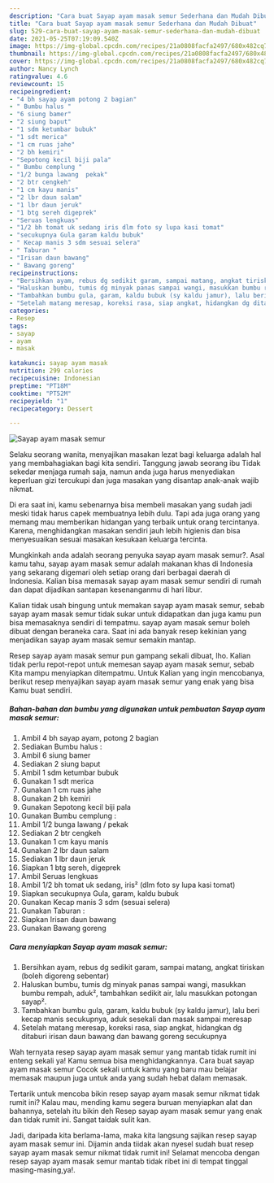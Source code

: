 ```yaml
---
description: "Cara buat Sayap ayam masak semur Sederhana dan Mudah Dibuat"
title: "Cara buat Sayap ayam masak semur Sederhana dan Mudah Dibuat"
slug: 529-cara-buat-sayap-ayam-masak-semur-sederhana-dan-mudah-dibuat
date: 2021-05-25T07:19:09.540Z
image: https://img-global.cpcdn.com/recipes/21a0808facfa2497/680x482cq70/sayap-ayam-masak-semur-foto-resep-utama.jpg
thumbnail: https://img-global.cpcdn.com/recipes/21a0808facfa2497/680x482cq70/sayap-ayam-masak-semur-foto-resep-utama.jpg
cover: https://img-global.cpcdn.com/recipes/21a0808facfa2497/680x482cq70/sayap-ayam-masak-semur-foto-resep-utama.jpg
author: Nancy Lynch
ratingvalue: 4.6
reviewcount: 15
recipeingredient:
- "4 bh sayap ayam potong 2 bagian"
- " Bumbu halus "
- "6 siung bamer"
- "2 siung baput"
- "1 sdm ketumbar bubuk"
- "1 sdt merica"
- "1 cm ruas jahe"
- "2 bh kemiri"
- "Sepotong kecil biji pala"
- " Bumbu cemplung "
- "1/2 bunga lawang  pekak"
- "2 btr cengkeh"
- "1 cm kayu manis"
- "2 lbr daun salam"
- "1 lbr daun jeruk"
- "1 btg sereh digeprek"
- "Seruas lengkuas"
- "1/2 bh tomat uk sedang iris dlm foto sy lupa kasi tomat"
- "secukupnya Gula garam kaldu bubuk"
- " Kecap manis 3 sdm sesuai selera"
- " Taburan "
- "Irisan daun bawang"
- " Bawang goreng"
recipeinstructions:
- "Bersihkan ayam, rebus dg sedikit garam, sampai matang, angkat tiriskan (boleh digoreng sebentar)"
- "Haluskan bumbu, tumis dg minyak panas sampai wangi, masukkan bumbu rempah, aduk², tambahkan sedikit air, lalu masukkan potongan sayap²."
- "Tambahkan bumbu gula, garam, kaldu bubuk (sy kaldu jamur), lalu beri kecap manis secukupnya, aduk sesekali dan masak sampai meresap"
- "Setelah matang meresap, koreksi rasa, siap angkat, hidangkan dg ditaburi irisan daun bawang dan bawang goreng secukupnya"
categories:
- Resep
tags:
- sayap
- ayam
- masak

katakunci: sayap ayam masak 
nutrition: 299 calories
recipecuisine: Indonesian
preptime: "PT18M"
cooktime: "PT52M"
recipeyield: "1"
recipecategory: Dessert

---
```



![Sayap ayam masak semur](https://img-global.cpcdn.com/recipes/21a0808facfa2497/680x482cq70/sayap-ayam-masak-semur-foto-resep-utama.jpg)

Selaku seorang wanita, menyajikan masakan lezat bagi keluarga adalah hal yang membahagiakan bagi kita sendiri. Tanggung jawab seorang ibu Tidak sekedar menjaga rumah saja, namun anda juga harus menyediakan keperluan gizi tercukupi dan juga masakan yang disantap anak-anak wajib nikmat.

Di era  saat ini, kamu sebenarnya bisa membeli masakan yang sudah jadi meski tidak harus capek membuatnya lebih dulu. Tapi ada juga orang yang memang mau memberikan hidangan yang terbaik untuk orang tercintanya. Karena, menghidangkan masakan sendiri jauh lebih higienis dan bisa menyesuaikan sesuai masakan kesukaan keluarga tercinta. 



Mungkinkah anda adalah seorang penyuka sayap ayam masak semur?. Asal kamu tahu, sayap ayam masak semur adalah makanan khas di Indonesia yang sekarang digemari oleh setiap orang dari berbagai daerah di Indonesia. Kalian bisa memasak sayap ayam masak semur sendiri di rumah dan dapat dijadikan santapan kesenanganmu di hari libur.

Kalian tidak usah bingung untuk memakan sayap ayam masak semur, sebab sayap ayam masak semur tidak sukar untuk didapatkan dan juga kamu pun bisa memasaknya sendiri di tempatmu. sayap ayam masak semur boleh dibuat dengan beraneka cara. Saat ini ada banyak resep kekinian yang menjadikan sayap ayam masak semur semakin mantap.

Resep sayap ayam masak semur pun gampang sekali dibuat, lho. Kalian tidak perlu repot-repot untuk memesan sayap ayam masak semur, sebab Kita mampu menyiapkan ditempatmu. Untuk Kalian yang ingin mencobanya, berikut resep menyajikan sayap ayam masak semur yang enak yang bisa Kamu buat sendiri.

<!--inarticleads1-->

##### Bahan-bahan dan bumbu yang digunakan untuk pembuatan Sayap ayam masak semur:

1. Ambil 4 bh sayap ayam, potong 2 bagian
1. Sediakan  Bumbu halus :
1. Ambil 6 siung bamer
1. Sediakan 2 siung baput
1. Ambil 1 sdm ketumbar bubuk
1. Gunakan 1 sdt merica
1. Gunakan 1 cm ruas jahe
1. Gunakan 2 bh kemiri
1. Gunakan Sepotong kecil biji pala
1. Gunakan  Bumbu cemplung :
1. Ambil 1/2 bunga lawang / pekak
1. Sediakan 2 btr cengkeh
1. Gunakan 1 cm kayu manis
1. Gunakan 2 lbr daun salam
1. Sediakan 1 lbr daun jeruk
1. Siapkan 1 btg sereh, digeprek
1. Ambil Seruas lengkuas
1. Ambil 1/2 bh tomat uk sedang, iris² (dlm foto sy lupa kasi tomat)
1. Siapkan secukupnya Gula, garam, kaldu bubuk
1. Gunakan  Kecap manis 3 sdm (sesuai selera)
1. Gunakan  Taburan :
1. Siapkan Irisan daun bawang
1. Gunakan  Bawang goreng




<!--inarticleads2-->

##### Cara menyiapkan Sayap ayam masak semur:

1. Bersihkan ayam, rebus dg sedikit garam, sampai matang, angkat tiriskan (boleh digoreng sebentar)
1. Haluskan bumbu, tumis dg minyak panas sampai wangi, masukkan bumbu rempah, aduk², tambahkan sedikit air, lalu masukkan potongan sayap².
1. Tambahkan bumbu gula, garam, kaldu bubuk (sy kaldu jamur), lalu beri kecap manis secukupnya, aduk sesekali dan masak sampai meresap
1. Setelah matang meresap, koreksi rasa, siap angkat, hidangkan dg ditaburi irisan daun bawang dan bawang goreng secukupnya




Wah ternyata resep sayap ayam masak semur yang mantab tidak rumit ini enteng sekali ya! Kamu semua bisa menghidangkannya. Cara buat sayap ayam masak semur Cocok sekali untuk kamu yang baru mau belajar memasak maupun juga untuk anda yang sudah hebat dalam memasak.

Tertarik untuk mencoba bikin resep sayap ayam masak semur nikmat tidak rumit ini? Kalau mau, mending kamu segera buruan menyiapkan alat dan bahannya, setelah itu bikin deh Resep sayap ayam masak semur yang enak dan tidak rumit ini. Sangat taidak sulit kan. 

Jadi, daripada kita berlama-lama, maka kita langsung sajikan resep sayap ayam masak semur ini. Dijamin anda tiidak akan nyesel sudah buat resep sayap ayam masak semur nikmat tidak rumit ini! Selamat mencoba dengan resep sayap ayam masak semur mantab tidak ribet ini di tempat tinggal masing-masing,ya!.

